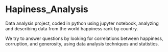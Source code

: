 # Hapiness_Analysis
Data analysis project, coded in python using jupyter notebook,
analyzing and describing data from the world happiness rank by country. 

We try to answer questions by looking for correlations between happiness, corruption, and generosity,
using data analysis techniques and statistics.
